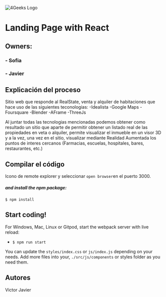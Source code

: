 ![4Geeks Logo](https://4geeksacademy.com//images/4geeks-logo.png)
# Landing Page with React
## Owners:
###     - Sofia 
###     - Javier 

## Explicación del proceso
Sitio web que responde al RealState, venta y alquiler de habitaciones que hace uso de las siguientes teconologias:
-Idealista
-Google Maps
-Foursquare
-Blender
-AFrame
-ThreeJs

Al juntar todas las tecnologias mencionadas podemos obtener como resultado un sitio que aparte de permitir obtener un listado real de las propiedades en veta o alquiler, permite visualizar el inmueble en un visor 3D y a la vez, una vez en el sitio, visualizar mediante Realidad Aumentada los puntos de interes cercanos (Farmacias, escuelas, hospitales, bares, restaurantes, etc.)
## Compilar el código
Icono de remote explorer y seleccionar ``open browser``en el puerto 3000.

##### and install the npm package:
```
$ npm install
```

## Start coding!

For Windows, Mac, Linux or Gitpod, start the webpack server with live reload:
- `$ npm run start`

You can update the `styles/index.css` or `js/index.js` depending on your needs.
Add more files into your, `./src/js/components` or styles folder as you need them.

## Autores
Victor
Javier